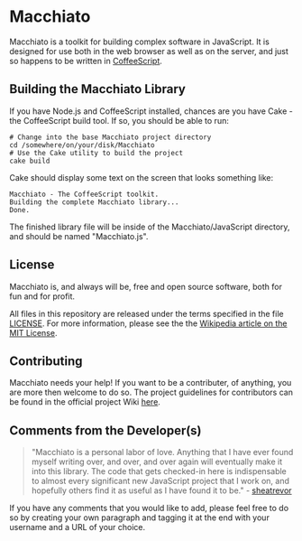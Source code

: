 # Macchiato #

Macchiato is a toolkit for building complex software in JavaScript. It is
designed for use both in the web browser as well as on the server, and just so
happens to be written in [CoffeeScript][homepage-coffeescript].

## Building the Macchiato Library ##

If you have Node.js and CoffeeScript installed, chances are you have Cake - the
CoffeeScript build tool. If so, you should be able to run:

	# Change into the base Macchiato project directory
	cd /somewhere/on/your/disk/Macchiato
	# Use the Cake utility to build the project
	cake build

Cake should display some text on the screen that looks something like:

	Macchiato - The CoffeeScript toolkit.
	Building the complete Macchiato library...
	Done.

The finished library file will be inside of the Macchiato/JavaScript directory,
and should be named "Macchiato.js".

## License ##

Macchiato is, and always will be, free and open source software, both for fun
and for profit.

All files in this repository are released under the terms specified in the file
[LICENSE][repo-license]. For more information, please see the the [Wikipedia
article on the MIT License][wikipedia-mit-license].

## Contributing ##

Macchiato needs your help! If you want to be a contributer, of anything, you
are more then welcome to do so. The project guidelines for contributors can be
found in the official project Wiki [here][wiki-guidelines].

## Comments from the Developer(s) ##

> "Macchiato is a personal labor of love. Anything that I have ever found myself
> writing over, and over, and over again will eventually make it into this
> library. The code that gets checked-in here is indispensable to almost every
> significant new JavaScript project that I work on, and hopefully others find
> it as useful as I have found it to be." - [sheatrevor][github-sheatrevor]

If you have any comments that you would like to add, please feel free to do so
by creating your own paragraph and tagging it at the end with your username and
a URL of your choice.

[homepage-coffeescript]: http://jashkenas.github.com/coffee-script/ "CoffeeScript's Homepage"
[repo-license]: ./Macchiato/blob/master/LICENSE "View the file LICENSE in the Macchiato project repository"
[wikipedia-mit-license]: http://en.wikipedia.org/wiki/MIT_License "Wikipedia article for the MIT License"
[wiki-guidelines]: ./Macchiato/wiki/Guidelines-for-Contributors "Macchiato Wiki - Guidelines for Contributors"
[github-sheatrevor]: http://github.com/sheatrevor/ "Shea Trevor's profile on GitHub"
